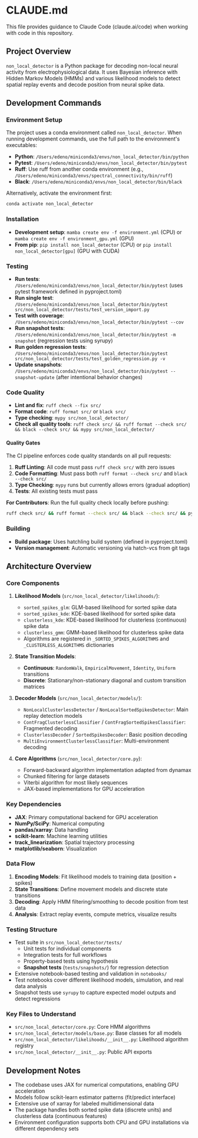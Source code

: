 # CLAUDE.md

This file provides guidance to Claude Code (claude.ai/code) when working with code in this repository.

## Project Overview

`non_local_detector` is a Python package for decoding non-local neural activity from electrophysiological data. It uses Bayesian inference with Hidden Markov Models (HMMs) and various likelihood models to detect spatial replay events and decode position from neural spike data.

## Development Commands

### Environment Setup

The project uses a conda environment called `non_local_detector`. When running development commands, use the full path to the environment's executables:

- **Python**: `/Users/edeno/miniconda3/envs/non_local_detector/bin/python`
- **Pytest**: `/Users/edeno/miniconda3/envs/non_local_detector/bin/pytest`
- **Ruff**: Use ruff from another conda environment (e.g., `/Users/edeno/miniconda3/envs/spectral_connectivity/bin/ruff`)
- **Black**: `/Users/edeno/miniconda3/envs/non_local_detector/bin/black`

Alternatively, activate the environment first:
```bash
conda activate non_local_detector
```

### Installation

- **Development setup**: `mamba create env -f environment.yml` (CPU) or `mamba create env -f environment_gpu.yml` (GPU)
- **From pip**: `pip install non_local_detector` (CPU) or `pip install non_local_detector[gpu]` (GPU with CUDA)

### Testing

- **Run tests**: `/Users/edeno/miniconda3/envs/non_local_detector/bin/pytest` (uses pytest framework defined in pyproject.toml)
- **Run single test**: `/Users/edeno/miniconda3/envs/non_local_detector/bin/pytest src/non_local_detector/tests/test_version_import.py`
- **Test with coverage**: `/Users/edeno/miniconda3/envs/non_local_detector/bin/pytest --cov`
- **Run snapshot tests**: `/Users/edeno/miniconda3/envs/non_local_detector/bin/pytest -m snapshot` (regression tests using syrupy)
- **Run golden regression tests**: `/Users/edeno/miniconda3/envs/non_local_detector/bin/pytest src/non_local_detector/tests/test_golden_regression.py -v`
- **Update snapshots**: `/Users/edeno/miniconda3/envs/non_local_detector/bin/pytest --snapshot-update` (after intentional behavior changes)

### Code Quality

- **Lint and fix**: `ruff check --fix src/`
- **Format code**: `ruff format src/` or `black src/`
- **Type checking**: `mypy src/non_local_detector/`
- **Check all quality tools**: `ruff check src/ && ruff format --check src/ && black --check src/ && mypy src/non_local_detector/`

#### Quality Gates

The CI pipeline enforces code quality standards on all pull requests:

1. **Ruff Linting**: All code must pass `ruff check src/` with zero issues
2. **Code Formatting**: Must pass both `ruff format --check src/` and `black --check src/`
3. **Type Checking**: `mypy` runs but currently allows errors (gradual adoption)
4. **Tests**: All existing tests must pass

**For Contributors**: Run the full quality check locally before pushing:
```bash
ruff check src/ && ruff format --check src/ && black --check src/ && pytest
```

### Building

- **Build package**: Uses hatchling build system (defined in pyproject.toml)
- **Version management**: Automatic versioning via hatch-vcs from git tags

## Architecture Overview

### Core Components

1. **Likelihood Models** (`src/non_local_detector/likelihoods/`):
   - `sorted_spikes_glm`: GLM-based likelihood for sorted spike data
   - `sorted_spikes_kde`: KDE-based likelihood for sorted spike data
   - `clusterless_kde`: KDE-based likelihood for clusterless (continuous) spike data
   - `clusterless_gmm`: GMM-based likelihood for clusterless spike data
   - Algorithms are registered in `_SORTED_SPIKES_ALGORITHMS` and `_CLUSTERLESS_ALGORITHMS` dictionaries

2. **State Transition Models**:
   - **Continuous**: `RandomWalk`, `EmpiricalMovement`, `Identity`, `Uniform` transitions
   - **Discrete**: Stationary/non-stationary diagonal and custom transition matrices

3. **Decoder Models** (`src/non_local_detector/models/`):
   - `NonLocalClusterlessDetector` / `NonLocalSortedSpikesDetector`: Main replay detection models
   - `ContFragClusterlessClassifier` / `ContFragSortedSpikesClassifier`: Fragmented decoding
   - `ClusterlessDecoder` / `SortedSpikesDecoder`: Basic position decoding
   - `MultiEnvironmentClusterlessClassifier`: Multi-environment decoding

4. **Core Algorithms** (`src/non_local_detector/core.py`):
   - Forward-backward algorithm implementation adapted from dynamax
   - Chunked filtering for large datasets
   - Viterbi algorithm for most likely sequences
   - JAX-based implementations for GPU acceleration

### Key Dependencies

- **JAX**: Primary computational backend for GPU acceleration
- **NumPy/SciPy**: Numerical computing
- **pandas/xarray**: Data handling
- **scikit-learn**: Machine learning utilities
- **track_linearization**: Spatial trajectory processing
- **matplotlib/seaborn**: Visualization

### Data Flow

1. **Encoding Models**: Fit likelihood models to training data (position + spikes)
2. **State Transitions**: Define movement models and discrete state transitions
3. **Decoding**: Apply HMM filtering/smoothing to decode position from test data
4. **Analysis**: Extract replay events, compute metrics, visualize results

### Testing Structure

- Test suite in `src/non_local_detector/tests/`
  - Unit tests for individual components
  - Integration tests for full workflows
  - Property-based tests using hypothesis
  - **Snapshot tests** (`tests/snapshots/`) for regression detection
- Extensive notebook-based testing and validation in `notebooks/`
- Test notebooks cover different likelihood models, simulation, and real data analysis
- Snapshot tests use `syrupy` to capture expected model outputs and detect regressions

### Key Files to Understand

- `src/non_local_detector/core.py`: Core HMM algorithms
- `src/non_local_detector/models/base.py`: Base classes for all models
- `src/non_local_detector/likelihoods/__init__.py`: Likelihood algorithm registry
- `src/non_local_detector/__init__.py`: Public API exports

## Development Notes

- The codebase uses JAX for numerical computations, enabling GPU acceleration
- Models follow scikit-learn estimator patterns (fit/predict interface)
- Extensive use of xarray for labeled multidimensional data
- The package handles both sorted spike data (discrete units) and clusterless data (continuous features)
- Environment configuration supports both CPU and GPU installations via different dependency sets
